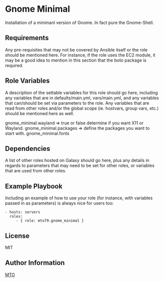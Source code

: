 Gnome Minimal
=========

Installation of a minimanl version of Gnome. In fact pure the Gnome-Shell.

Requirements
------------

Any pre-requisites that may not be covered by Ansible itself or the role should be mentioned here. For instance, if the role uses the EC2 module, it may be a good idea to mention in this section that the boto package is required.

Role Variables
--------------

A description of the settable variables for this role should go here, including any variables that are in defaults/main.yml, vars/main.yml, and any variables that can/should be set via parameters to the role. Any variables that are read from other roles and/or the global scope (ie. hostvars, group vars, etc.) should be mentioned here as well.

gnome_minimal.wayland  => true or false determine if you want X11 or Wayland.
gnome_minimal.packages => define the packages you want to start with.
gnome_minimal.fonts

Dependencies
------------

A list of other roles hosted on Galaxy should go here, plus any details in regards to parameters that may need to be set for other roles, or variables that are used from other roles.

Example Playbook
----------------

Including an example of how to use your role (for instance, with variables passed in as parameters) is always nice for users too:

    - hosts: servers
      roles:
         - { role: mto79.gnome_minimal }

License
-------

MIT

Author Information
------------------

[MTO](https://www.mto.nu/)